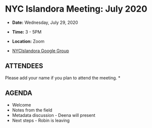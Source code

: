 # NYC Islandora Meeting: July 2020
* **Date:**  Wednesday, July 29, 2020
* **Time:** 3 - 5PM
* **Location:**  Zoom

* [NYCIslandora Google Group](https://groups.google.com/forum/#!forum/nycislandora)

## ATTENDEES
Please add your name if you plan to attend the meeting.
*

## AGENDA
* Welcome
* Notes from the field
* Metadata discussion - Deena will present
* Next steps  - Robin is leaving
